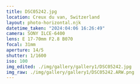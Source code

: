 ```yaml
---
title: DSC05242.jpg
location: Creux du van, Switzerland
layout: photo-horizontal.njk
datetime_taken: "2024:04:06 16:26:49"
camera: SONY ILCE-6400
lens: E 17-70mm F2.8 B070
focal: 31mm
aperture: 14/5
shutter: 1/1600
iso: 100
img_edited: ./img/gallery/gallery1/DSC05242.jpg
img_raw: ./img/gallery/gallery1/DSC05242.ARW.png
---
```

